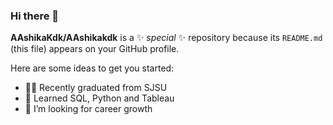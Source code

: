 ### Hi there 👋


**AAshikaKdk/AAshikakdk** is a ✨ _special_ ✨ repository because its `README.md` (this file) appears on your GitHub profile.

Here are some ideas to get you started:

- 👩‍🎓 Recently graduated from SJSU
- 📖 Learned SQL, Python and Tableau
- 🙌 I’m looking for career growth


